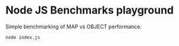 # Node JS Benchmarks playground

Simple benchmarking of MAP vs OBJECT performance.

`node index.js`
